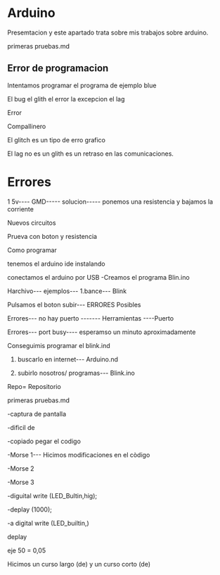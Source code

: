 # Arduino

Presemtacion y este apartado trata sobre mis trabajos sobre arduino.



primeras pruebas.md 


## Error de programacion

Intentamos programar el programa de ejemplo blue



El bug 
el glith 
el error
la excepcion
el lag



Error

Compallinero



El glitch es un tipo de erro grafico

El lag no es un glith es un retraso en las comunicaciones.



# Errores





1  5v---- GMD----- solucion----- ponemos una resistencia y bajamos la corriente



Nuevos circuitos 

Prueva con boton y resistencia



Como programar

tenemos el arduino ide instalando



conectamos el arduino por USB
-Creamos el programa Blin.ino

Harchivo--- ejemplos--- 1.bance--- Blink

Pulsamos el boton subir--- ERRORES Posibles

Errores--- no hay puerto ------- Herramientas ----Puerto

Errores--- port busy---- esperamso un minuto aproximadamente

Conseguimis programar el blink.ind

1. buscarlo en internet--- Arduino.nd

2. subirlo nosotros/ programas--- Blink.ino



Repo= Repositorio


primeras pruebas.md

-captura de pantalla

-dificil de 

-copiado pegar el codigo



-Morse 1--- Hicimos modificaciones en el còdigo 

-Morse 2

-Morse 3



-diguital write (LED_Bultin,hig);

-deplay (1000);

-a digital write (LED_builtin,)

deplay

eje 50 = 0,05



Hicimos un curso largo (de) y un curso corto (de)







